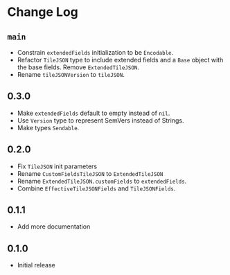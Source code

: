 # Change Log

## `main`
* Constrain `extendedFields` initialization to be `Encodable`.
* Refactor `TileJSON` type to include extended fields and a `Base` object with the base fields. Remove `ExtendedTileJSON`.
* Rename `tileJSONVersion` to `tileJSON`.

## 0.3.0
* Make `extendedFields` default to empty instead of `nil`.
* Use `Version` type to represent SemVers instead of Strings.
* Make types `Sendable`.

## 0.2.0
* Fix `TileJSON` init parameters
* Rename `CustomFieldsTileJSON` to `ExtendedTileJSON`
* Rename `ExtendedTileJSON.customFields` to `extendedFields`.
* Combine `EffectiveTileJSONFields` and `TileJSONFields`.

## 0.1.1
* Add more documentation

## 0.1.0
* Initial release
